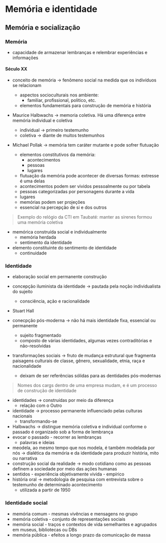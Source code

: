 # Memória e identidade
## Memória e socialização
### Memória
- capacidade de armazenar lembranças e relembrar experiências e informações

#### Século XX
- conceito de memória -> fenômeno social na medida que os indivíduos se relacionam
  - aspectos socioculturais nos ambiente:
    - familiar, profissional, politico, etc.
  - elementos fundamentais para construção de memória e história


- Maurice Halbwachs -> memoria coletiva. Há uma diferença entre memória individual e coletiva
  - individual -> primeiro testemunho
  - coletiva -> diante de muitos testemunhos
- Michael Pollak -> memória tem caráter mutante e pode sofrer flutuação
  - elementos constitutivos da memória:
    - acontecimentos
    - pessoas
    - lugares
  - flutuação da memória pode acontecer de diversas formas: extresse é uma delas
  - acontecimentos podem ser vividos pessoalmente ou por tabela
  - pessoas categorizadas por personagens durante a vida
  - lugares
  - memórias podem ser projeções
  - essencial na percepção de si e dos outros

> Exemplo do relógio da CTI em Taubaté: manter as sirenes formou uma memória coletiva

- memórica construída social e individualmente
  - memória herdada
  - sentimento da identidade
- elemento constituinte do sentimento de identidade
  - continuidade

### Identidade
- elaboração social em permanente construção
- concepção iluminista da identidade -> pautada pela noção individualista do sujeito
  - consciência, ação e racionalidade
- Stuart Hall
- conecpção pós-moderna -> não há mais identidade fixa, essencial ou permanente
  - sujeito fragmentado
  - composto de várias identidades, algumas vezes contraditórias e não-resolvidas


- transformações sociais -> fruto de mudança estrutural que fragmenta paisagens culturais de classe, gênero, sexualidade, etnia, raça e nacionalidade
  - deixam de ser referências sólidas para as dentidades pós-modernas

> Nomes dos cargs dentro de uma empresa mudam, e é um processo de construção de identidade

- identidades -> construídas por meio da diferença
  - relação com o Outro
- identidade -> processo permanente influenciado pelas culturas nacionais 
  - transformando-se
- Halbwachs -> distingue memória coletiva e individual conforme o passado é organizado sob a forma de lembrança
- evocar o passado - recorrer as lembranças
  - palavras e ideias
- meodela, ao mesmo tempo que nos modela, é também modelada por nós -> dialética da memória e da identidade para produzir história, mito ou narrativa
- construção social da realidade -> modo cotidiano como as pessoas definem a sociedade por meio das ações humanas
- sentidos - experiência objetivamente vivida - empírico
- história oral -> metodologia de pesquisa com entrevista sobre o testemunho de determinado acontecimento
  - utilizada a partir de 1950

### Identidade social
- memória comum - mesmas vivências e mensagens no grupo
- memória coletiva - conjunto de representações sociais
- memória social - traços e contextos de vida semelhantes e agrupados em museus, bibliotecas ou DBs
- memória pública - efeitos a longo prazo da comunicação de massa
